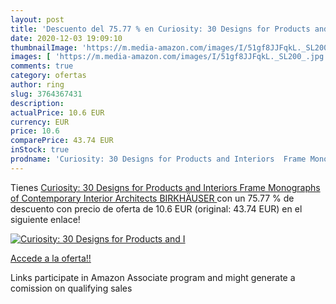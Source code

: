 ```yaml
---
layout: post
title: 'Descuento del 75.77 % en Curiosity: 30 Designs for Products and I'
date: 2020-12-03 19:09:10
thumbnailImage: 'https://m.media-amazon.com/images/I/51gf8JJFqkL._SL200_.jpg'
images: [ 'https://m.media-amazon.com/images/I/51gf8JJFqkL._SL200_.jpg' ]
comments: true
category: ofertas
author: ring
slug: 3764367431
description:
actualPrice: 10.6 EUR
currency: EUR
price: 10.6
comparePrice: 43.74 EUR
inStock: true
prodname: 'Curiosity: 30 Designs for Products and Interiors  Frame Monographs of Contemporary Interior Architects   BIRKHÄUSER '
---
```


Tienes [Curiosity: 30 Designs for Products and Interiors  Frame Monographs of Contemporary Interior Architects   BIRKHÄUSER ](https://www.amazon.es/dp/3764367431/?tag=tolees-21) con un 75.77 % de descuento con precio de oferta de 10.6 EUR (original: 43.74 EUR) en el siguiente enlace!

[![Curiosity: 30 Designs for Products and I](https://m.media-amazon.com/images/I/51gf8JJFqkL._SL200_.jpg)](https://www.amazon.es/dp/3764367431/?tag=tolees-21)

[Accede a la oferta!!](https://www.amazon.es/dp/3764367431/?tag=tolees-21)

Links participate in Amazon Associate program and might generate a comission on qualifying sales


